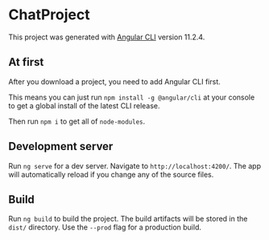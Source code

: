 # ChatProject

This project was generated with [Angular CLI](https://github.com/angular/angular-cli) version 11.2.4.

## At first

After you download a project, you need to add Angular CLI first.

This means you can just run `npm install -g @angular/cli` at your console to get a global install of the latest CLI release. 

Then run `npm i` to get all of `node-modules`.

## Development server

Run `ng serve` for a dev server. Navigate to `http://localhost:4200/`. The app will automatically reload if you change any of the source files.

## Build

Run `ng build` to build the project. The build artifacts will be stored in the `dist/` directory. Use the `--prod` flag for a production build.

